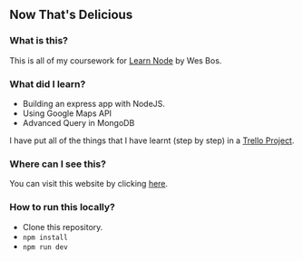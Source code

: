 ## Now That's Delicious

### What is this?

This is all of my coursework for [Learn Node](https://learnnode.com) by Wes Bos.

### What did I learn?

* Building an express app with NodeJS.
* Using Google Maps API
* Advanced Query in MongoDB

I have put all of the things that I have learnt (step by step) in a [Trello Project](https://trello.com/b/YLgzP7SZ/learn-node).

### Where can I see this?

You can visit this website by clicking [here](https://now-thats-delicious-lxuamlvnbv.now.sh/).

### How to run this locally?

* Clone this repository.
* `npm install`
* `npm run dev`
